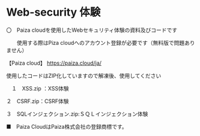 # Web-security 体験
〇　Paiza cloudを使用したWebセキュリティ体験の資料及びコードです

　　使用する際はPiza cloudへのアカウント登録が必要です（無料版で問題ありません）

【Paiza cloud】
https://paiza.cloud/ja/


使用したコードはZIP化していますので解凍後、使用してください


　１　XSS.zip ：XSS体験
　
 
  ２　CSRF.zip：CSRF体験
  
  
  ３　SQLインジェクション.zip:ＳＱＬインジェクション体験
  
  
■　Paiza CloudはPaiza株式会社の登録商標です。
